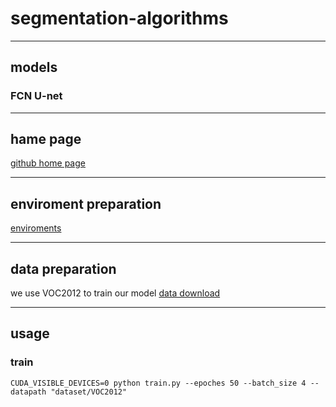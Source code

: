 # segmentation-algorithms

---
## models
### FCN U-net

---
## hame page
[github home page](https://github.com/dashboard)

---
## enviroment preparation
[enviroments](https://github.com/jhz6353/segmentation-algorithms/edit/main/requirements.txt)

---
## data preparation
we use VOC2012 to train our model
[data download](https://github.com/dataset-ninja/pascal-voc-2012/blob/main/DOWNLOAD.md)

---
## usage
### train
`CUDA_VISIBLE_DEVICES=0 python train.py --epoches 50 --batch_size 4 --datapath "dataset/VOC2012"`
